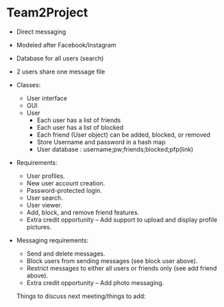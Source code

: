 # Team2Project
- Direct messaging
- Modeled after Facebook/Instagram
- Database for all users (search)
- 2 users share one message file
- Classes:
  - User interface
  - GUI
  - User
    - Each user has a list of friends
    - Each user has a list of blocked
    - Each friend (User object) can be added, blocked, or removed
    - Store Username and password in a hash map
    - User database : username;pw;friends;blocked;pfp(link)
- Requirements:
  - User profiles.
  - New user account creation.
  - Password-protected login.
  - User search.
  - User viewer.
  - Add, block, and remove friend features.
  - Extra credit opportunity – Add support to upload and display profile pictures.
- Messaging requirements:
  - Send and delete messages.
  - Block users from sending messages (see block user above).
  - Restrict messages to either all users or friends only (see add friend above).
  - Extra credit opportunity – Add photo messaging.

  Things to discuss next meeting/things to add:

